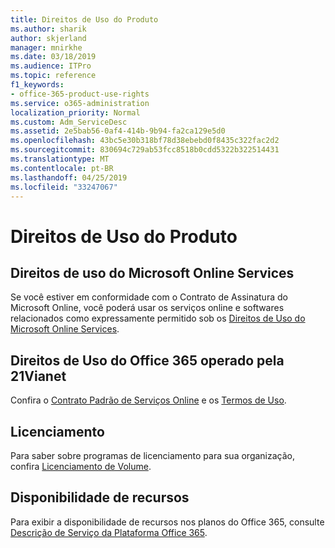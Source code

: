 ```yaml
---
title: Direitos de Uso do Produto
ms.author: sharik
author: skjerland
manager: mnirkhe
ms.date: 03/18/2019
ms.audience: ITPro
ms.topic: reference
f1_keywords:
- office-365-product-use-rights
ms.service: o365-administration
localization_priority: Normal
ms.custom: Adm_ServiceDesc
ms.assetid: 2e5bab56-0af4-414b-9b94-fa2ca129e5d0
ms.openlocfilehash: 43bc5e30b318bf78d38ebebd0f8435c322fac2d2
ms.sourcegitcommit: 830694c729ab53fcc8518b0cdd5322b322514431
ms.translationtype: MT
ms.contentlocale: pt-BR
ms.lasthandoff: 04/25/2019
ms.locfileid: "33247067"
---
```

# <a name="product-use-rights"></a>Direitos de Uso do Produto

## <a name="microsoft-online-services-use-rights"></a>Direitos de uso do Microsoft Online Services

Se você estiver em conformidade com o Contrato de Assinatura do Microsoft Online, você poderá usar os serviços online e softwares relacionados como expressamente permitido sob os [Direitos de Uso do Microsoft Online Services](http://www.microsoftvolumelicensing.com/DocumentSearch.aspx?Mode=3&DocumentTypeId=37&ShowArchived=true).
  
## <a name="office-365-operated-by-21vianet-use-rights"></a>Direitos de Uso do Office 365 operado pela 21Vianet

Confira o [Contrato Padrão de Serviços Online](http://www.21vbluecloud.com/office365/O365-AgreeWebDir/) e os [Termos de Uso](http://www.21vbluecloud.com/office365/O365-TOU/).
  
## <a name="licensing"></a>Licenciamento

Para saber sobre programas de licenciamento para sua organização, confira [Licenciamento de Volume](https://go.microsoft.com/fwlink/?LinkId=393693).
  
## <a name="feature-availability"></a>Disponibilidade de recursos

Para exibir a disponibilidade de recursos nos planos do Office 365, consulte [Descrição de Serviço da Plataforma Office 365](https://technet.microsoft.com/en-us/library/office-365-platform-service-description.aspx).
  


